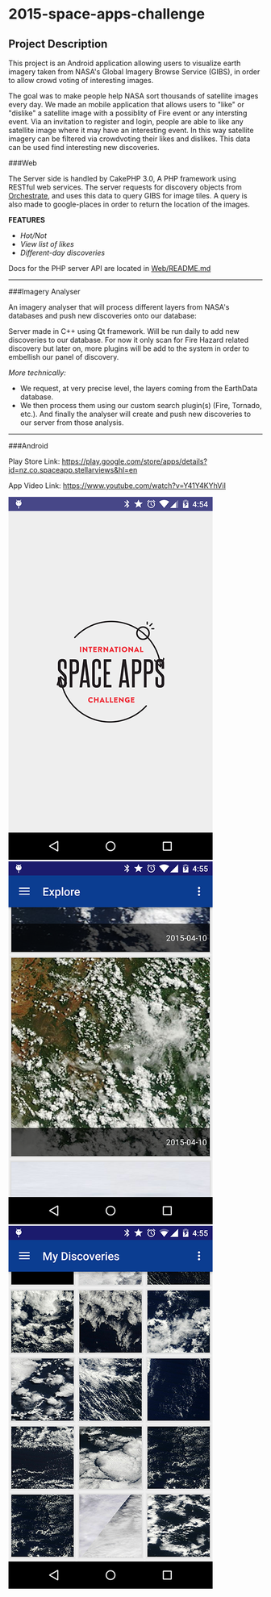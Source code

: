 # 2015-space-apps-challenge

## __Project Description__

This project is an Android application allowing users to visualize earth imagery taken from NASA's Global Imagery Browse Service (GIBS), in order to allow crowd voting of interesting images.

The goal was to make people help NASA sort thousands of satellite images every day.
We made an mobile application that allows users to "like" or "dislike" a satellite image with a possiblity of Fire event or any intersting event. 
Via an invitation to register and login, people are able to like any satellite image where it may have an interesting event. In this way satellite imagery can be filtered via crowdvoting their likes and dislikes. This data can be used find interesting new discoveries.


###Web

The Server side is handled by CakePHP 3.0, A PHP framework using RESTful web services.
The server requests for discovery objects from [Orchestrate](https://orchestrate.io/ "orchestrate.io"), and uses this data to query GIBS for image tiles. A query is also made to google-places in order to return the location of the images.

**FEATURES**
- *Hot/Not*
- *View list of likes*
- *Different-day discoveries*

Docs for the PHP server API are located in [Web/README.md](https://github.com/TheRealNox/2015-space-apps-challenge/blob/master/Web/README.md "README")



___



###Imagery Analyser

An imagery analyser that will process different layers from NASA's databases and push new discoveries onto our database:

Server made in C++ using Qt framework. Will be run daily to add new discoveries to our database. For now it only scan for Fire Hazard related discovery but later on, more plugins will be add to the system in order to embellish our panel of discovery.

*More technically:*
- We request, at very precise level, the layers coming from the EarthData database.
- We then process them using our custom search plugin(s) (Fire, Tornado, etc.).
And finally the analyser will create and push new discoveries to our server from those analysis.


___


###Android

Play Store Link: https://play.google.com/store/apps/details?id=nz.co.spaceapp.stellarviews&hl=en

App Video Link: https://www.youtube.com/watch?v=Y41Y4KYhViI

![Splash Screen](https://github.com/TheRealNox/2015-space-apps-challenge/blob/master/Android/StellarViews/screenshots/device-2015-04-12-165449.png) ![Discovery Feed](https://github.com/TheRealNox/2015-space-apps-challenge/blob/master/Android/StellarViews/screenshots/device-2015-04-12-165521.png) ![My Discoveries](https://github.com/TheRealNox/2015-space-apps-challenge/blob/master/Android/StellarViews/screenshots/device-2015-04-12-165544.png)

